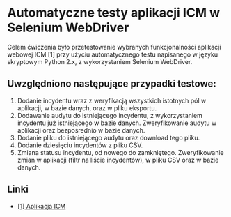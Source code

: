# Automatyczne testy aplikacji ICM w Selenium WebDriver

Celem ćwiczenia było przetestowanie wybranych funkcjonalności aplikacji webowej ICM [1] przy użyciu automatycznego testu napisanego w języku skryptowym Python 2.x, z wykorzystaniem Selenium WebDriver.

## Uwzględniono następujące przypadki testowe:
1. Dodanie incydentu wraz z weryfikacją wszystkich istotnych pól w aplikacji, w bazie danych, oraz w pliku eksportu.
2. Dodawanie audytu do istniejącego incydentu, z wykorzystaniem incydentu już istniejącego w bazie danych. Zweryfikowanie audytu w aplikacji oraz bezpośrednio w bazie danych.
3. Dodanie pliku do istniejącego audytu oraz download tego pliku.
4. Dodanie dziesięciu incydentów z pliku CSV.
5. Zmiana statusu incydentu, od nowego do zamkniętego. Zweryfikowanie zmian w aplikacji (filtr na liście incydentów), w pliku CSV oraz w bazie danych.

## Linki
* [[1] Aplikacja ICM](https://github.com/kolorobot/spring-mvc-icm-demo)
